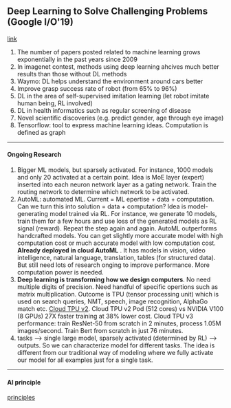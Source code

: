 ## Deep Learning to Solve Challenging Problems (Google I/O'19)
[link](https://www.youtube.com/watch?v=rP8CGyDbxBY&list=PLOU2XLYxmsIJ5Bl3HmuxKY5WE555cu9Uc&index=5&t=3s)
1. The number of papers posted related to machine learning grows exponentially in the past years since 2009
2. In imagenet contest, methods using deep learning ahcives much better results than those without DL methods
3. Waymo: DL helps understand the environment around cars better
4. Improve grasp success rate of robot (from 65% to 96%)
5. DL in the area of self-supervised imitation learning (let robot imitate human being, RL involved)
6. DL in health informatics such as regular screening of disease
7. Novel scientific discoveries (e.g. predict gender, age through eye image)
8. Tensorflow: tool to express machine learning ideas. Computation is defined as graph

__________________

#### Ongoing Research
1. Bigger ML models, but sparsely activated. For instance, 1000 models and only 20 activated at a certain point. Idea is MoE layer (expert) inserted into each neuron network layer as a gating network. Train the routing network to determine which network to be activated.
2. AutoML: automated ML. Current = ML epertise + data + computation. Can we turn this into solution = data + computation? Idea is model-generating model trained via RL. For instance, we generate 10 models, train them for a few hours and use loss of the generated models as RL signal (reward). Repeat the step again and again. AutoML outperforms handcrafted models. You can get slightly more accurate model with high computation cost or much accurate model with low computation cost. **Already deployed in cloud AutoML** . It has models in vision, video intelligence, natural language, translation, tables (for structured data). But still need lots of research onging to improve performance. More computation power is needed.
3. **Deep learning is transforming how we design computers**. No need multiple digits of precision. Need handful of specific opertions such as matrix multiplication. Outcome is TPU (tensor processing unit) which is used on search queries, NMT, speech, image recognition, AlphaGo match etc. [Cloud TPU v2](g.co/cloudtpu). Cloud TPU v2 Pod (512 cores) vs NVIDIA V100 (8 GPUs) 27X faster training at 38% lower cost. Cloud TPU v3 performance: train ResNet-50 from scratch in 2 minutes, process 1.05M images/second. Train Bert from scratch in just 76 minutes. 
4. tasks --> single large model, sparsely activated (determined by RL) --> outputs. So we can characterize model for different tasks. The idea is different from our traditional way of modeling where we fully activate our model for all examples just for a single task.

_______________________

#### AI principle
[principles](https://ai.google/principles)

